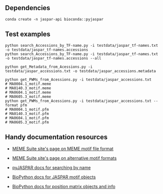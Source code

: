 
## Dependencies
```
conda create -n jaspar-api bioconda::pyjaspar
```

## Test examples

```
python search_Accessions_by_TF-name.py -i testdata/jaspar_tf-names.txt -o testdata/jaspar_tf-names.accessions
python search_Accessions_by_TF-name.py -i testdata/jaspar_tf-names.txt -o testdata/jaspar_tf-names.accessions --all
```

```
python get_Metadata_from_Acessions.py -i testdata/jaspar_accessions.txt -o testdata/jaspar_accessions.metadata
```

```
python get_PWMs_from_Acessions.py -i testdata/jaspar_accessions.txt
# MA0004.1_motif.meme
# MA0140.3_motif.meme
# MA0604.1_motif.meme
# MA0605.3_motif.meme
python get_PWMs_from_Acessions.py -i testdata/jaspar_accessions.txt --format pfm
# MA0004.1_motif.pfm
# MA0140.3_motif.pfm
# MA0604.1_motif.pfm
# MA0605.3_motif.pfm
```


## Handy documentation resources

- [MEME Suite site's page on MEME motif file format](https://meme-suite.org/meme/doc/meme-format.html?man_type=web)
- [MEME Suite site's page on alternative motif formats](https://meme-suite.org/meme/doc/motif_conversion.html)

- [pyJASPAR docs for searching by name](https://pyjaspar.readthedocs.io/en/latest/how_to_use.html#get-motifs-by-tf-name)
- [BioPython docs for JASPAR motif objects](https://biopython.org/docs/1.75/api/Bio.motifs.jaspar.html)
- [BioPython docs for position matrix objects and info](https://biopython.org/docs/1.76/api/Bio.motifs.matrix.html#Bio.motifs.matrix.FrequencyPositionMatrix)
